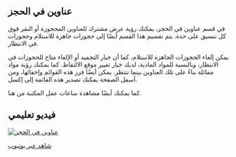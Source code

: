 ## عناوين في الحجز

في قسم عناوين في الحجز، يمكنك رؤية عرض مشترك للعناوين المحجوزة أو النقر فوق كل تنسيق على حدة. يتم تقسيم هذا القسم أيضًا إلى حجوزات جاهزة للاستلام وحجوزات في الانتظار. 

يمكن إلغاء الحجوزات الجاهزة للاستلام، كما أن خيار التجميد أو الإلغاء متاح للحجوزات في الانتظار، وبالنسبة للمواد المادية، لديك خيار تغيير موقع الالتقاط. كما يمكنك رؤية مواد مماثلة بناءً على تلك العناوين بينما تنتظر. يمكن أيضًا فرز هذه القوائم وإخفائها، ومن أسفل الصفحة يمكنك تصدير هذه القائمة إلى إكسل.

كما يمكنك أيضًا مشاهدة ساعات عمل المكتبة من هنا.

## فيديو تعليمي

[![عناوين في الحجز](/manual/images/PA_Checked-out-on-hold.png)](https://youtu.be/7TkR4AjVQDQ)

[شاهد عبر يوتيوب](https://youtu.be/7TkR4AjVQDQ)

